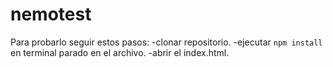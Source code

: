 # nemotest
Para probarlo seguir estos pasos:
-clonar repositorio.
-ejecutar ``npm install`` en terminal parado en el archivo.
-abrir el index.html. 
